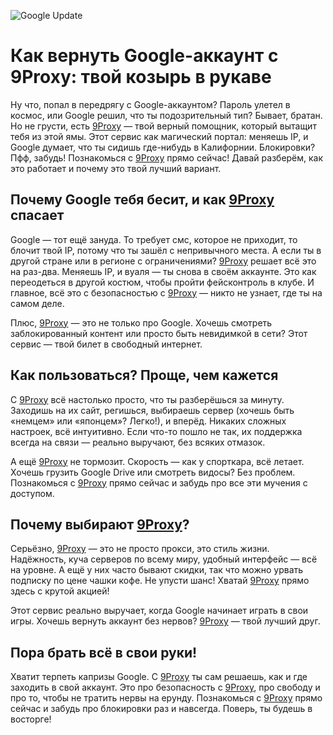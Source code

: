 ![Google Update](https://assets.entrepreneur.com/content/3x2/2000/1713823384-new-google-update-0424-g-2144483527.jpg?format=pjeg&auto=webp)

# Как вернуть Google-аккаунт с 9Proxy: твой козырь в рукаве

Ну что, попал в передрягу с Google-аккаунтом? Пароль улетел в космос, или Google решил, что ты подозрительный тип? Бывает, братан. Но не грусти, есть [9Proxy](https://9proxyofficial.short.gy/github-hompage-grace02) — твой верный помощник, который вытащит тебя из этой ямы. Этот сервис как магический портал: меняешь IP, и Google думает, что ты сидишь где-нибудь в Калифорнии. Блокировки? Пфф, забудь! Познакомься с [9Proxy](https://9proxyofficial.short.gy/github-hompage-grace02) прямо сейчас! Давай разберём, как это работает и почему это твой лучший вариант.

## Почему Google тебя бесит, и как [9Proxy](https://9proxyofficial.short.gy/github-hompage-grace02) спасает

Google — тот ещё зануда. То требует смс, которое не приходит, то блочит твой IP, потому что ты зашёл с непривычного места. А если ты в другой стране или в регионе с ограничениями? [9Proxy](https://9proxyofficial.short.gy/github-hompage-grace02) решает всё это на раз-два. Меняешь IP, и вуаля — ты снова в своём аккаунте. Это как переодеться в другой костюм, чтобы пройти фейсконтроль в клубе. И главное, всё это с безопасностью с [9Proxy](https://9proxyofficial.short.gy/github-hompage-grace02) — никто не узнает, где ты на самом деле.

Плюс, [9Proxy](https://9proxyofficial.short.gy/github-hompage-grace02) — это не только про Google. Хочешь смотреть заблокированный контент или просто быть невидимкой в сети? Этот сервис — твой билет в свободный интернет.

## Как пользоваться? Проще, чем кажется

С [9Proxy](https://9proxyofficial.short.gy/github-hompage-grace02) всё настолько просто, что ты разберёшься за минуту. Заходишь на их сайт, регишься, выбираешь сервер (хочешь быть «немцем» или «японцем»? Легко!), и вперёд. Никаких сложных настроек, всё интуитивно. Если что-то пошло не так, их поддержка всегда на связи — реально выручают, без всяких отмазок.

А ещё [9Proxy](https://9proxyofficial.short.gy/github-hompage-grace02) не тормозит. Скорость — как у спорткара, всё летает. Хочешь грузить Google Drive или смотреть видосы? Без проблем. Познакомься с [9Proxy](https://9proxyofficial.short.gy/github-hompage-grace02) прямо сейчас и забудь про все эти мучения с доступом.

## Почему выбирают [9Proxy](https://9proxyofficial.short.gy/github-hompage-grace02)?

Серьёзно, [9Proxy](https://9proxyofficial.short.gy/github-hompage-grace02) — это не просто прокси, это стиль жизни. Надёжность, куча серверов по всему миру, удобный интерфейс — всё на уровне. А ещё у них часто бывают скидки, так что можно урвать подписку по цене чашки кофе. Не упусти шанс! Хватай [9Proxy](https://9proxyofficial.short.gy/github-pricing-grace02) прямо здесь с крутой акцией!

Этот сервис реально выручает, когда Google начинает играть в свои игры. Хочешь вернуть аккаунт без нервов? [9Proxy](https://9proxyofficial.short.gy/github-pricing-grace02) — твой лучший друг.

## Пора брать всё в свои руки!

Хватит терпеть капризы Google. С [9Proxy](https://9proxyofficial.short.gy/github-hompage-grace02) ты сам решаешь, как и где заходить в свой аккаунт. Это про безопасность с [9Proxy](https://9proxyofficial.short.gy/github-hompage-grace02), про свободу и про то, чтобы не тратить нервы на ерунду. Познакомься с [9Proxy](https://9proxyofficial.short.gy/github-pricing-grace02) прямо сейчас и забудь про блокировки раз и навсегда. Поверь, ты будешь в восторге!

